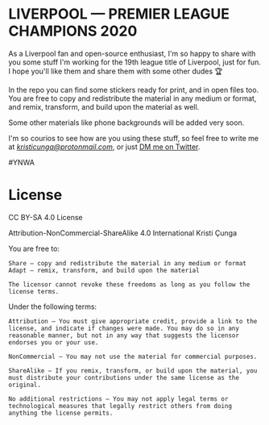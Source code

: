 # LIVERPOOL — PREMIER LEAGUE CHAMPIONS 2020

As a Liverpool fan and open-source enthusiast, I'm so happy to share with you some stuff I'm working for the 19th league title of Liverpool, just for fun. I hope you'll like them and share them with some other dudes 🏆

In the repo you can find some stickers ready for print, and in open files too. You are free to copy and redistribute the material in any medium or format, and remix, transform, and build upon the material as well.

Some other materials like phone backgrounds will be added very soon.

I'm so courios to see how are you using these stuff, so feel free to write me at *kristicunga@protonmail.com*, or just [DM me on Twitter](https://twitter.com/kristicunga).

#YNWA



# License

CC BY-SA 4.0 License

Attribution-NonCommercial-ShareAlike 4.0 International Kristi Çunga

You are free to:

    Share — copy and redistribute the material in any medium or format
    Adapt — remix, transform, and build upon the material

    The licensor cannot revoke these freedoms as long as you follow the license terms.

Under the following terms:

    Attribution — You must give appropriate credit, provide a link to the license, and indicate if changes were made. You may do so in any reasonable manner, but not in any way that suggests the licensor endorses you or your use.

    NonCommercial — You may not use the material for commercial purposes.

    ShareAlike — If you remix, transform, or build upon the material, you must distribute your contributions under the same license as the original.

    No additional restrictions — You may not apply legal terms or technological measures that legally restrict others from doing anything the license permits.


